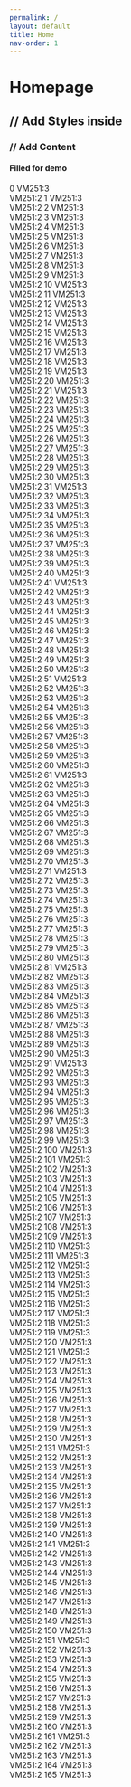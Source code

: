 ```yaml
---
permalink: /
layout: default
title: Home
nav-order: 1
---
```


# Homepage
## // Add Styles inside
### // Add Content
#### Filled for demo

0
VM251:3  
VM251:2 1
VM251:3  
VM251:2 2
VM251:3  
VM251:2 3
VM251:3  
VM251:2 4
VM251:3  
VM251:2 5
VM251:3  
VM251:2 6
VM251:3  
VM251:2 7
VM251:3  
VM251:2 8
VM251:3  
VM251:2 9
VM251:3  
VM251:2 10
VM251:3  
VM251:2 11
VM251:3  
VM251:2 12
VM251:3  
VM251:2 13
VM251:3  
VM251:2 14
VM251:3  
VM251:2 15
VM251:3  
VM251:2 16
VM251:3  
VM251:2 17
VM251:3  
VM251:2 18
VM251:3  
VM251:2 19
VM251:3  
VM251:2 20
VM251:3  
VM251:2 21
VM251:3  
VM251:2 22
VM251:3  
VM251:2 23
VM251:3  
VM251:2 24
VM251:3  
VM251:2 25
VM251:3  
VM251:2 26
VM251:3  
VM251:2 27
VM251:3  
VM251:2 28
VM251:3  
VM251:2 29
VM251:3  
VM251:2 30
VM251:3  
VM251:2 31
VM251:3  
VM251:2 32
VM251:3  
VM251:2 33
VM251:3  
VM251:2 34
VM251:3  
VM251:2 35
VM251:3  
VM251:2 36
VM251:3  
VM251:2 37
VM251:3  
VM251:2 38
VM251:3  
VM251:2 39
VM251:3  
VM251:2 40
VM251:3  
VM251:2 41
VM251:3  
VM251:2 42
VM251:3  
VM251:2 43
VM251:3  
VM251:2 44
VM251:3  
VM251:2 45
VM251:3  
VM251:2 46
VM251:3  
VM251:2 47
VM251:3  
VM251:2 48
VM251:3  
VM251:2 49
VM251:3  
VM251:2 50
VM251:3  
VM251:2 51
VM251:3  
VM251:2 52
VM251:3  
VM251:2 53
VM251:3  
VM251:2 54
VM251:3  
VM251:2 55
VM251:3  
VM251:2 56
VM251:3  
VM251:2 57
VM251:3  
VM251:2 58
VM251:3  
VM251:2 59
VM251:3  
VM251:2 60
VM251:3  
VM251:2 61
VM251:3  
VM251:2 62
VM251:3  
VM251:2 63
VM251:3  
VM251:2 64
VM251:3  
VM251:2 65
VM251:3  
VM251:2 66
VM251:3  
VM251:2 67
VM251:3  
VM251:2 68
VM251:3  
VM251:2 69
VM251:3  
VM251:2 70
VM251:3  
VM251:2 71
VM251:3  
VM251:2 72
VM251:3  
VM251:2 73
VM251:3  
VM251:2 74
VM251:3  
VM251:2 75
VM251:3  
VM251:2 76
VM251:3  
VM251:2 77
VM251:3  
VM251:2 78
VM251:3  
VM251:2 79
VM251:3  
VM251:2 80
VM251:3  
VM251:2 81
VM251:3  
VM251:2 82
VM251:3  
VM251:2 83
VM251:3  
VM251:2 84
VM251:3  
VM251:2 85
VM251:3  
VM251:2 86
VM251:3  
VM251:2 87
VM251:3  
VM251:2 88
VM251:3  
VM251:2 89
VM251:3  
VM251:2 90
VM251:3  
VM251:2 91
VM251:3  
VM251:2 92
VM251:3  
VM251:2 93
VM251:3  
VM251:2 94
VM251:3  
VM251:2 95
VM251:3  
VM251:2 96
VM251:3  
VM251:2 97
VM251:3  
VM251:2 98
VM251:3  
VM251:2 99
VM251:3  
VM251:2 100
VM251:3  
VM251:2 101
VM251:3  
VM251:2 102
VM251:3  
VM251:2 103
VM251:3  
VM251:2 104
VM251:3  
VM251:2 105
VM251:3  
VM251:2 106
VM251:3  
VM251:2 107
VM251:3  
VM251:2 108
VM251:3  
VM251:2 109
VM251:3  
VM251:2 110
VM251:3  
VM251:2 111
VM251:3  
VM251:2 112
VM251:3  
VM251:2 113
VM251:3  
VM251:2 114
VM251:3  
VM251:2 115
VM251:3  
VM251:2 116
VM251:3  
VM251:2 117
VM251:3  
VM251:2 118
VM251:3  
VM251:2 119
VM251:3  
VM251:2 120
VM251:3  
VM251:2 121
VM251:3  
VM251:2 122
VM251:3  
VM251:2 123
VM251:3  
VM251:2 124
VM251:3  
VM251:2 125
VM251:3  
VM251:2 126
VM251:3  
VM251:2 127
VM251:3  
VM251:2 128
VM251:3  
VM251:2 129
VM251:3  
VM251:2 130
VM251:3  
VM251:2 131
VM251:3  
VM251:2 132
VM251:3  
VM251:2 133
VM251:3  
VM251:2 134
VM251:3  
VM251:2 135
VM251:3  
VM251:2 136
VM251:3  
VM251:2 137
VM251:3  
VM251:2 138
VM251:3  
VM251:2 139
VM251:3  
VM251:2 140
VM251:3  
VM251:2 141
VM251:3  
VM251:2 142
VM251:3  
VM251:2 143
VM251:3  
VM251:2 144
VM251:3  
VM251:2 145
VM251:3  
VM251:2 146
VM251:3  
VM251:2 147
VM251:3  
VM251:2 148
VM251:3  
VM251:2 149
VM251:3  
VM251:2 150
VM251:3  
VM251:2 151
VM251:3  
VM251:2 152
VM251:3  
VM251:2 153
VM251:3  
VM251:2 154
VM251:3  
VM251:2 155
VM251:3  
VM251:2 156
VM251:3  
VM251:2 157
VM251:3  
VM251:2 158
VM251:3  
VM251:2 159
VM251:3  
VM251:2 160
VM251:3  
VM251:2 161
VM251:3  
VM251:2 162
VM251:3  
VM251:2 163
VM251:3  
VM251:2 164
VM251:3  
VM251:2 165
VM251:3 